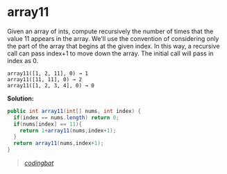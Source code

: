 # array11

Given an array of ints, compute recursively the number of times that the value 11 appears in the array. We'll use the convention of considering only the part of the array that begins at the given index. In this way, a recursive call can pass index+1 to move down the array. The initial call will pass in index as 0.

```
array11([1, 2, 11], 0) → 1
array11([11, 11], 0) → 2
array11([1, 2, 3, 4], 0) → 0
```

**Solution:**

```java
public int array11(int[] nums, int index) {
  if(index == nums.length) return 0;
  if(nums[index] == 11){
    return 1+array11(nums,index+1);
  }
  return array11(nums,index+1);
}
```

> _[codingbat](https://codingbat.com/prob/p135988)_